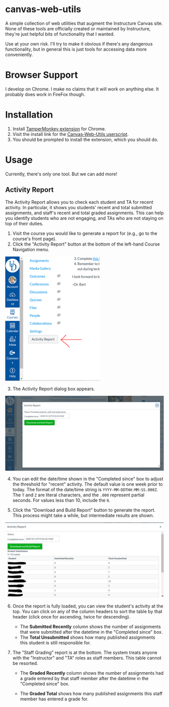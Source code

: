 # canvas-web-utils

A simple collection of web utilities that augment the Instructure Canvas site. None of these tools are officially created or maintained by Instructure, they're just helpful bits of functionality that I wanted.

Use at your own risk. I'll try to make it obvious if there's any dangerous functionality, but in general this is just tools for accessing data more conveniently.

# Browser Support

I develop on Chrome. I make no claims that it will work on anything else. It probably does work in FireFox though.

# Installation

1. Install [TamperMonkey extension](https://chrome.google.com/webstore/detail/tampermonkey/dhdgffkkebhmkfjojejmpbldmpobfkfo?hl=en) for Chrome.
2. Visit the install link for the [Canvas-Web-Utils userscript](https://github.com/UD-CIS-Teaching/canvas-web-utils/raw/master/dist/canvas-web-utils.user.js).
3. You should be prompted to install the extension, which you should do.

# Usage

Currently, there's only one tool. But we can add more!

## Activity Report

The Activity Report allows you to check each student and TA for recent activity. In particular, it shows you students' recent and total submitted assignments, and staff's recent and total graded assignments. This can help you identify students who are not engaging, and TAs who are not staying on top of their duties.

1. Visit the course you would like to generate a report for (e.g., go to the course's front page).
2. Click the "Activity Report" button at the bottom of the left-hand Course Navigation menu.

<img src="docs/activity_report/activity_report_start.png" title="Activity Report Button in Course Navigation Menu" width="300px">

3. The Activity Report dialog box appears.

![Activity Report Dialog Box](docs/activity_report/activity_report_dialog.png)

4. You can edit the date/time shown in the "Completed since" box to adjust the threshold for "recent" activity. The default value is one week prior to today. The format of the date/time string is `YYYY-MM-DDTHH:MM:SS.000Z`. The `T` and `Z` are literal characters, and the `.000` represent partial seconds. For values less than 10, include the `0`.

5. Click the "Download and Build Report" button to generate the report. This process might take a while, but intermediate results are shown.

![Activity Report In Progress](docs/activity_report/activity_report_progress.png)

6. Once the report is fully loaded, you can view the student's activity at the top. You can click on any of the column headers to sort the table by that header (click once for ascending, twice for descending).
      * The **Submitted Recently** column shows the number of assignments that were submitted after the datetime in the "Completed since" box.
      * The **Total Unsubmitted** shows how many published assignments this student is still responsible for. 

7. The "Staff Grading" report is at the bottom. The system treats anyone with the "Instructor" and "TA" roles as staff members. This table cannot be resorted.
      * The **Graded Recently** column shows the number of assignments had a grade entered by that staff member after the datetime in the "Completed since" box.
  
      * The **Graded Total** shows how many published assignments this staff member has entered a grade for. 
